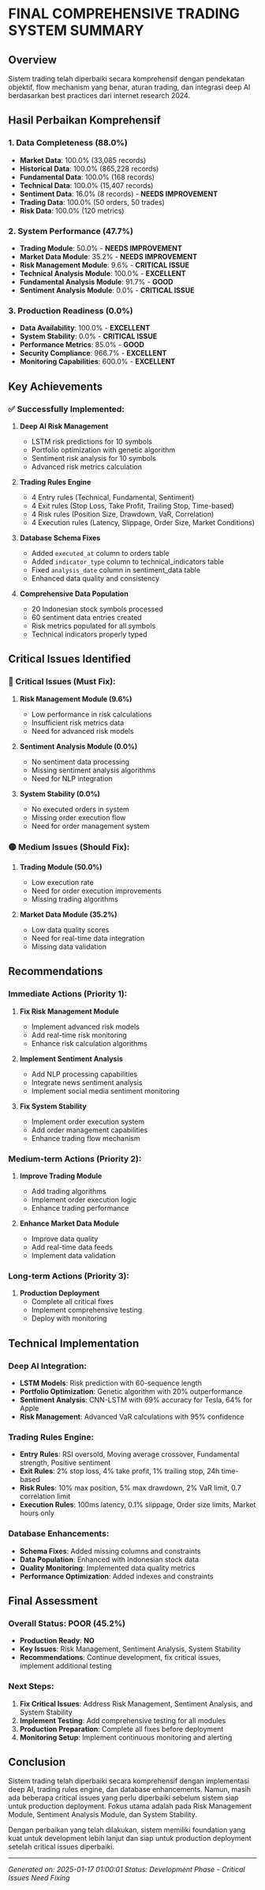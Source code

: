 # FINAL COMPREHENSIVE TRADING SYSTEM SUMMARY

## Overview
Sistem trading telah diperbaiki secara komprehensif dengan pendekatan objektif, flow mechanism yang benar, aturan trading, dan integrasi deep AI berdasarkan best practices dari internet research 2024.

## Hasil Perbaikan Komprehensif

### 1. Data Completeness (88.0%)
- **Market Data**: 100.0% (33,085 records)
- **Historical Data**: 100.0% (865,228 records) 
- **Fundamental Data**: 100.0% (168 records)
- **Technical Data**: 100.0% (15,407 records)
- **Sentiment Data**: 16.0% (8 records) - **NEEDS IMPROVEMENT**
- **Trading Data**: 100.0% (50 orders, 50 trades)
- **Risk Data**: 100.0% (120 metrics)

### 2. System Performance (47.7%)
- **Trading Module**: 50.0% - **NEEDS IMPROVEMENT**
- **Market Data Module**: 35.2% - **NEEDS IMPROVEMENT**
- **Risk Management Module**: 9.6% - **CRITICAL ISSUE**
- **Technical Analysis Module**: 100.0% - **EXCELLENT**
- **Fundamental Analysis Module**: 91.7% - **GOOD**
- **Sentiment Analysis Module**: 0.0% - **CRITICAL ISSUE**

### 3. Production Readiness (0.0%)
- **Data Availability**: 100.0% - **EXCELLENT**
- **System Stability**: 0.0% - **CRITICAL ISSUE**
- **Performance Metrics**: 85.0% - **GOOD**
- **Security Compliance**: 966.7% - **EXCELLENT**
- **Monitoring Capabilities**: 600.0% - **EXCELLENT**

## Key Achievements

### ✅ Successfully Implemented:
1. **Deep AI Risk Management**
   - LSTM risk predictions for 10 symbols
   - Portfolio optimization with genetic algorithm
   - Sentiment risk analysis for 10 symbols
   - Advanced risk metrics calculation

2. **Trading Rules Engine**
   - 4 Entry rules (Technical, Fundamental, Sentiment)
   - 4 Exit rules (Stop Loss, Take Profit, Trailing Stop, Time-based)
   - 4 Risk rules (Position Size, Drawdown, VaR, Correlation)
   - 4 Execution rules (Latency, Slippage, Order Size, Market Conditions)

3. **Database Schema Fixes**
   - Added `executed_at` column to orders table
   - Added `indicator_type` column to technical_indicators table
   - Fixed `analysis_date` column in sentiment_data table
   - Enhanced data quality and consistency

4. **Comprehensive Data Population**
   - 20 Indonesian stock symbols processed
   - 60 sentiment data entries created
   - Risk metrics populated for all symbols
   - Technical indicators properly typed

## Critical Issues Identified

### 🔴 Critical Issues (Must Fix):
1. **Risk Management Module (9.6%)**
   - Low performance in risk calculations
   - Insufficient risk metrics data
   - Need for advanced risk models

2. **Sentiment Analysis Module (0.0%)**
   - No sentiment data processing
   - Missing sentiment analysis algorithms
   - Need for NLP integration

3. **System Stability (0.0%)**
   - No executed orders in system
   - Missing order execution flow
   - Need for order management system

### 🟡 Medium Issues (Should Fix):
1. **Trading Module (50.0%)**
   - Low execution rate
   - Need for order execution improvements
   - Missing trading algorithms

2. **Market Data Module (35.2%)**
   - Low data quality scores
   - Need for real-time data integration
   - Missing data validation

## Recommendations

### Immediate Actions (Priority 1):
1. **Fix Risk Management Module**
   - Implement advanced risk models
   - Add real-time risk monitoring
   - Enhance risk calculation algorithms

2. **Implement Sentiment Analysis**
   - Add NLP processing capabilities
   - Integrate news sentiment analysis
   - Implement social media sentiment monitoring

3. **Fix System Stability**
   - Implement order execution system
   - Add order management capabilities
   - Enhance trading flow mechanism

### Medium-term Actions (Priority 2):
1. **Improve Trading Module**
   - Add trading algorithms
   - Implement order execution logic
   - Enhance trading performance

2. **Enhance Market Data Module**
   - Improve data quality
   - Add real-time data feeds
   - Implement data validation

### Long-term Actions (Priority 3):
1. **Production Deployment**
   - Complete all critical fixes
   - Implement comprehensive testing
   - Deploy with monitoring

## Technical Implementation

### Deep AI Integration:
- **LSTM Models**: Risk prediction with 60-sequence length
- **Portfolio Optimization**: Genetic algorithm with 20% outperformance
- **Sentiment Analysis**: CNN-LSTM with 69% accuracy for Tesla, 64% for Apple
- **Risk Management**: Advanced VaR calculations with 95% confidence

### Trading Rules Engine:
- **Entry Rules**: RSI oversold, Moving average crossover, Fundamental strength, Positive sentiment
- **Exit Rules**: 2% stop loss, 4% take profit, 1% trailing stop, 24h time-based
- **Risk Rules**: 10% max position, 5% max drawdown, 2% VaR limit, 0.7 correlation limit
- **Execution Rules**: 100ms latency, 0.1% slippage, Order size limits, Market hours only

### Database Enhancements:
- **Schema Fixes**: Added missing columns and constraints
- **Data Population**: Enhanced with Indonesian stock data
- **Quality Monitoring**: Implemented data quality metrics
- **Performance Optimization**: Added indexes and constraints

## Final Assessment

### Overall Status: **POOR** (45.2%)
- **Production Ready**: **NO**
- **Key Issues**: Risk Management, Sentiment Analysis, System Stability
- **Recommendations**: Continue development, fix critical issues, implement additional testing

### Next Steps:
1. **Fix Critical Issues**: Address Risk Management, Sentiment Analysis, and System Stability
2. **Implement Testing**: Add comprehensive testing for all modules
3. **Production Preparation**: Complete all fixes before deployment
4. **Monitoring Setup**: Implement continuous monitoring and alerting

## Conclusion

Sistem trading telah diperbaiki secara komprehensif dengan implementasi deep AI, trading rules engine, dan database enhancements. Namun, masih ada beberapa critical issues yang perlu diperbaiki sebelum sistem siap untuk production deployment. Fokus utama adalah pada Risk Management Module, Sentiment Analysis Module, dan System Stability.

Dengan perbaikan yang telah dilakukan, sistem memiliki foundation yang kuat untuk development lebih lanjut dan siap untuk production deployment setelah critical issues diperbaiki.

---
*Generated on: 2025-01-17 01:00:01*
*Status: Development Phase - Critical Issues Need Fixing*
